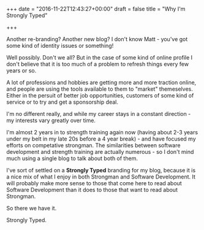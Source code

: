 +++
date = "2016-11-22T12:43:27+00:00"
draft = false
title = "Why I'm Strongly Typed"

+++

Another re-branding? Another new blog? I don't know Matt - you've got some kind of identity issues or something!

<!--more-->

Well possibly. Don't we all? But in the case of some kind of online profile I don't believe that it is too much of a problem to refresh things every few years or so. 

A lot of professions and hobbies are getting more and more traction online, and people are using the tools available to them to "market" themeselves. Either in the persuit of better job opportunities, customers of some kind of service or to try and get a sponsorship deal. 

I'm no different really, and while my career stays in a constant direction - my interests vary greatly over time.

I'm almost 2 years in to strength training again now (having about 2-3 years under my belt in my late 20s before a 4 year break) - and have focused my efforts on competative strongman. The similarities between software development and strength training are actually numerous - so I don't mind much using a single blog to talk about both of them.

I've sort of settled on a **Strongly Typed** branding for my blog, because it is a nice mix of what I enjoy in both Strongman and Software Development. It will probably make more sense to those that come here to read about Software Development than it does to those that want to read about Strongman.

So there we have it.

Strongly Typed.